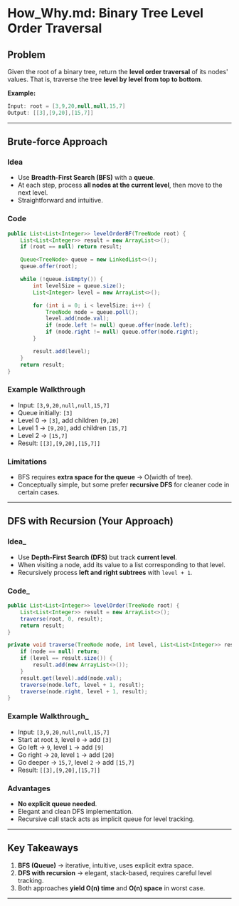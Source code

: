 # How\_Why.md: Binary Tree Level Order Traversal

## Problem

Given the root of a binary tree, return the **level order traversal** of its nodes' values.
That is, traverse the tree **level by level from top to bottom**.

**Example:**

```java
Input: root = [3,9,20,null,null,15,7]
Output: [[3],[9,20],[15,7]]
```

---

## Brute-force Approach

### Idea

* Use **Breadth-First Search (BFS)** with a **queue**.
* At each step, process **all nodes at the current level**, then move to the next level.
* Straightforward and intuitive.

### Code

```java
public List<List<Integer>> levelOrderBF(TreeNode root) {
    List<List<Integer>> result = new ArrayList<>();
    if (root == null) return result;

    Queue<TreeNode> queue = new LinkedList<>();
    queue.offer(root);

    while (!queue.isEmpty()) {
        int levelSize = queue.size();
        List<Integer> level = new ArrayList<>();

        for (int i = 0; i < levelSize; i++) {
            TreeNode node = queue.poll();
            level.add(node.val);
            if (node.left != null) queue.offer(node.left);
            if (node.right != null) queue.offer(node.right);
        }

        result.add(level);
    }
    return result;
}
```

### Example Walkthrough

* Input: `[3,9,20,null,null,15,7]`
* Queue initially: `[3]`
* Level 0 → `[3]`, add children `[9,20]`
* Level 1 → `[9,20]`, add children `[15,7]`
* Level 2 → `[15,7]`
* Result: `[[3],[9,20],[15,7]]`

### Limitations

* BFS requires **extra space for the queue** → O(width of tree).
* Conceptually simple, but some prefer **recursive DFS** for cleaner code in certain cases.

---

## DFS with Recursion (Your Approach)

### Idea_

* Use **Depth-First Search (DFS)** but track **current level**.
* When visiting a node, add its value to a list corresponding to that level.
* Recursively process **left and right subtrees** with `level + 1`.

### Code_

```java
public List<List<Integer>> levelOrder(TreeNode root) {
    List<List<Integer>> result = new ArrayList<>();
    traverse(root, 0, result);
    return result;
}

private void traverse(TreeNode node, int level, List<List<Integer>> result) {
    if (node == null) return;
    if (level == result.size()) {
        result.add(new ArrayList<>());
    }
    result.get(level).add(node.val);
    traverse(node.left, level + 1, result);
    traverse(node.right, level + 1, result);
}
```

### Example Walkthrough_

* Input: `[3,9,20,null,null,15,7]`
* Start at root `3`, level `0` → add `[3]`
* Go left → `9`, level `1` → add `[9]`
* Go right → `20`, level `1` → add `[20]`
* Go deeper → `15,7`, level `2` → add `[15,7]`
* Result: `[[3],[9,20],[15,7]]`

### Advantages

* **No explicit queue needed**.
* Elegant and clean DFS implementation.
* Recursive call stack acts as implicit queue for level tracking.

---

## Key Takeaways

1. **BFS (Queue)** → iterative, intuitive, uses explicit extra space.
2. **DFS with recursion** → elegant, stack-based, requires careful level tracking.
3. Both approaches **yield O(n) time** and **O(n) space** in worst case.

---

